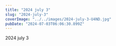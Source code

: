 ```yaml
---
title: "2024 july 3"
slug: "2024-july-3"
coverImage: "../../images/2024-july-3-U4ND.jpg"
pubDate: "2024-07-03T06:06:30.899Z"
---
```


2024 july 3
